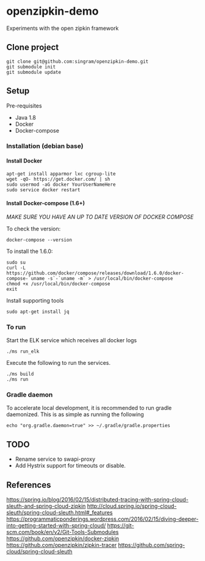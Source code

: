 # openzipkin-demo
Experiments with the open zipkin framework

## Clone project

    git clone git@github.com:singram/openzipkin-demo.git
    git submodule init
    git submodule update


## Setup

Pre-requisites
- Java 1.8
- Docker
- Docker-compose

### Installation (debian base)

#### Install Docker

    apt-get install apparmor lxc cgroup-lite
    wget -qO- https://get.docker.com/ | sh
    sudo usermod -aG docker YourUserNameHere
    sudo service docker restart

#### Install Docker-compose  (1.6+)

*MAKE SURE YOU HAVE AN UP TO DATE VERSION OF DOCKER COMPOSE*

To check the version:

    docker-compose --version

To install the 1.6.0:

    sudo su
    curl -L https://github.com/docker/compose/releases/download/1.6.0/docker-compose-`uname -s`-`uname -m` > /usr/local/bin/docker-compose
    chmod +x /usr/local/bin/docker-compose
    exit

Install supporting tools

    sudo apt-get install jq 

### To run

Start the ELK service which receives all docker logs

    ./ms run_elk

Execute the following to run the services.

    ./ms build
    ./ms run

### Gradle daemon

To accelerate local development, it is recommended to run gradle daemonized.  This is as simple as running the following

    echo "org.gradle.daemon=true" >> ~/.gradle/gradle.properties

## TODO
- Rename service to swapi-proxy
- Add Hystrix support for timeouts or disable.

## References

https://spring.io/blog/2016/02/15/distributed-tracing-with-spring-cloud-sleuth-and-spring-cloud-zipkin
http://cloud.spring.io/spring-cloud-sleuth/spring-cloud-sleuth.html#_features
https://programmaticponderings.wordpress.com/2016/02/15/diving-deeper-into-getting-started-with-spring-cloud/
https://git-scm.com/book/en/v2/Git-Tools-Submodules
https://github.com/openzipkin/docker-zipkin
https://github.com/openzipkin/zipkin-tracer
https://github.com/spring-cloud/spring-cloud-sleuth